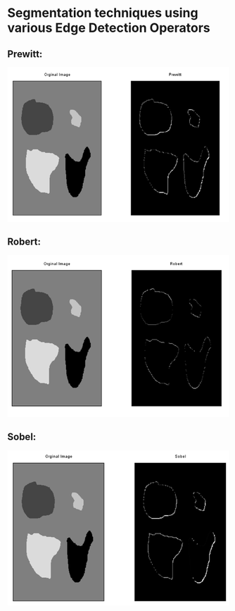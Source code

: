 # Segmentation techniques using various Edge Detection Operators

## Prewitt:
![out](prewitt_output.PNG)

## Robert:
![out](robert_output.PNG)

## Sobel:
![out](sobel_output.PNG)
